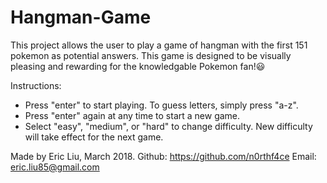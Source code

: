 # Hangman-Game
This project allows the user to play a game of hangman with the first 151 pokemon as potential answers.  This game is designed to be visually pleasing and rewarding for the knowledgable Pokemon fan!:smiley:

Instructions:
* Press "enter" to start playing. To guess letters, simply press "a-z".
* Press "enter" again at any time to start a new game.
* Select "easy", "medium", or "hard" to change difficulty. New difficulty will take effect for the next game.

Made by Eric Liu, March 2018.
Github: https://github.com/n0rthf4ce
Email: eric.liu85@gmail.com

